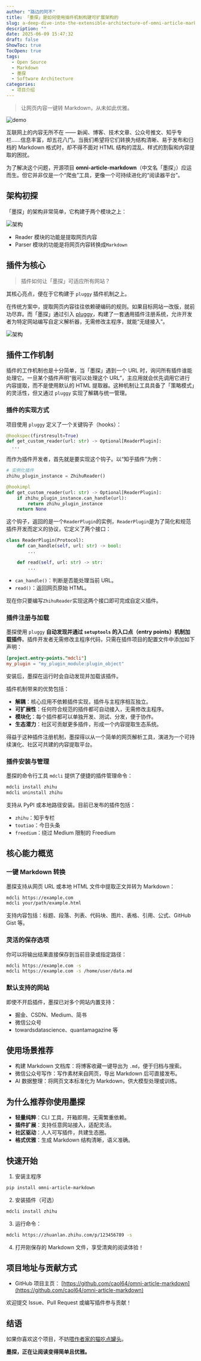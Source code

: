 ```yaml
---
author: "路边的阿不"
title: 「墨探」是如何使用插件机制构建可扩展架构的
slug: a-deep-dive-into-the-extensible-architecture-of-omni-article-markdown
description: ""
date: 2025-06-09 15:47:32
draft: false
ShowToc: true
TocOpen: true
tags:
  - Open Source
  - Markdown
  - 墨探
  - Software Architecture
categories:
  - 项目介绍
---
```


> 让网页内容一键转 Markdown，从未如此优雅。

![demo](https://yuzhi.tech/img/amarkdown/1.gif)

互联网上的内容无所不在 —— 新闻、博客、技术文章、公众号推文、知乎专栏……信息丰富，却五花八门。当我们希望将它们转换为结构清晰、易于发布和归档的 Markdown 格式时，却不得不面对 HTML 结构的混乱、样式的割裂和内容提取的困扰。

为了解决这个问题，开源项目 **omni-article-markdown**（中文名「墨探」）应运而生。但它并非仅是一个“爬虫”工具，更像一个可持续进化的“阅读器平台”。

## 架构初探

「墨探」的架构非常简单，它构建于两个模块之上：

![架构](imgs/posts/2025-06-09-a-deep-dive-into-the-extensible-architecture-of-omni-article-markdown/omni-article-markdown-1.jpg)

- Reader 模块的功能是提取网页内容
- Parser 模块的功能是将网页内容转换成`Markdown`

## 插件为核心

> 插件如何让「墨探」可适应所有网站？

其核心亮点，便在于它构建于 `pluggy` 插件机制之上。

在传统方案中，提取网页内容往往依赖硬编码的规则。如果目标网站一改版，就前功尽弃。而「墨探」通过引入 [pluggy](https://pluggy.readthedocs.io/en/latest/)，构建了一套通用插件注册系统，允许开发者为特定网站编写自定义解析器，无需修改主程序，就能“无缝接入”。

![架构](imgs/posts/2025-06-09-a-deep-dive-into-the-extensible-architecture-of-omni-article-markdown/omni-article-markdown-2.jpg)

## 插件工作机制

插件的工作机制也是十分简单，当「墨探」遇到一个 URL 时，询问所有插件谁能处理它。一旦某个插件声明“我可以处理这个 URL”，主应用就会优先调用它进行内容提取，而不是使用默认的 HTML 提取器。这种机制让工具具备了「策略模式」的灵活性，但又通过 `pluggy` 实现了解耦与统一管理。

### 插件的实现方式

项目使用 `pluggy` 定义了一个关键钩子（hooks）：

```python
@hookspec(firstresult=True)
def get_custom_reader(url: str) -> Optional[ReaderPlugin]:
  ...
```

而作为插件开发者，首先就是要实现这个钩子。以“知乎插件”为例：

```python
# 实例化插件
zhihu_plugin_instance = ZhihuReader()

@hookimpl
def get_custom_reader(url: str) -> Optional[ReaderPlugin]:
    if zhihu_plugin_instance.can_handle(url):
        return zhihu_plugin_instance
    return None
```

这个钩子，返回的是一个`ReaderPlugin`的实例，`ReaderPlugin`是为了简化和规范插件开发而定义的协议，它定义了两个接口：

```python
class ReaderPlugin(Protocol):
    def can_handle(self, url: str) -> bool:
        ...

    def read(self, url: str) -> str:
        ...
```

- `can_handle()`：判断是否能处理当前 URL。
- `read()`：返回网页原始 HTML。

现在你只要编写`ZhihuReader`实现这两个接口即可完成自定义插件。

### 插件注册与加载

墨探使用 `pluggy` **自动发现并通过 `setuptools` 的入口点（entry points）机制加载插件**。插件开发者无需修改主程序代码，只需在插件项目的配置文件中添加如下声明：

```toml
[project.entry-points."mdcli"]
my_plugin = "my_plugin_module:plugin_object"
```

安装后，墨探在运行时会自动发现并加载该插件。

插件机制带来的优势包括：

* **解耦**：核心应用不依赖插件实现，插件与主程序相互独立。
* **可扩展性**：任何符合规范的插件都可自动接入，无需修改主程序。
* **模块化**：每个插件都可以单独开发、测试、分发，便于协作。
* **生态潜力**：社区可贡献更多插件，形成一个内容提取生态系统。

得益于这种插件注册机制，墨探得以从一个简单的网页解析工具，演进为一个可持续演化、社区可共建的内容提取平台。

### 插件安装与管理

墨探的命令行工具 `mdcli` 提供了便捷的插件管理命令：

```sh
mdcli install zhihu
mdcli uninstall zhihu
```

支持从 PyPI 或本地路径安装。目前已发布的插件包括：

- `zhihu`：知乎专栏
- `toutiao`：今日头条
- `freedium`：绕过 Medium 限制的 Freedium

## 核心能力概览

### 一键 Markdown 转换

墨探支持从网页 URL 或本地 HTML 文件中提取正文并转为 Markdown：

```sh
mdcli https://example.com
mdcli your/path/example.html
```

支持内容包括：标题、段落、列表、代码块、图片、表格、引用、公式、GitHub Gist 等。

### 灵活的保存选项

你可以将输出结果直接保存到当前目录或指定路径：

```sh
mdcli https://example.com -s
mdcli https://example.com -s /home/user/data.md
```

### 默认支持的网站

即使不开启插件，墨探已对多个网站内置支持：

- 掘金、CSDN、Medium、简书
- 微信公众号
- towardsdatascience、quantamagazine 等

## 使用场景推荐

- 构建 Markdown 文档库：将博客收藏一键导出为 `.md`，便于归档与搜索。
- 微信公众号写作：写作素材来自网页，导出 Markdown 后可直接发布。
- AI 数据整理：将网页文本标准化为 Markdown，供大模型处理或训练。

## 为什么推荐你使用墨探

- **轻量纯粹**：CLI 工具，开箱即用，无需繁重依赖。
- **插件扩展**：支持任意网站接入，适配灵活。
- **社区驱动**：人人可写插件，共建生态圈。
- **格式优雅**：生成 Markdown 结构清晰，语义准确。

## 快速开始

1. 安装主程序

```sh
pip install omni-article-markdown
```

2. 安装插件（可选）

```sh
mdcli install zhihu
```

3. 运行命令：

```sh
mdcli https://zhuanlan.zhihu.com/p/123456789 -s
```

4. 打开刚保存的 Markdown 文件，享受清爽的阅读体验！

## 项目地址与贡献方式

- GitHub 项目主页：
  [https://github.com/caol64/omni-article-markdown](https://github.com/caol64/omni-article-markdown)

欢迎提交 Issue、Pull Request 或编写插件参与贡献！

## 结语

如果你喜欢这个项目，不妨[喂作者家的猫吃点罐头](https://yuzhi.tech/sponsor)。

**墨探，正在让阅读变得简单且优雅。**
